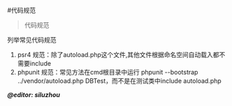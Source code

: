 #代码规范
>代码规范

列举常见代码规范

1. psr4 规范：除了autoload.php这个文件,其他文件根据命名空间自动载入都不需要include
2. phpunit 规范：常见方法在cmd根目录中运行 phpunit --bootstrap ../vendor/autoload.php DBTest，而不是在测试类中include autoload.php


***@editor:  siluzhou***
